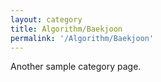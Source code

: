```yaml
---
layout: category
title: Algorithm/Baekjoon
permalink: '/Algorithm/Baekjoon'
---
```


Another sample category page.

